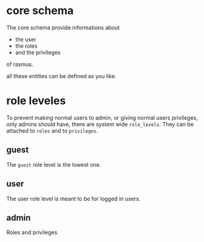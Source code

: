 # core schema

The core schema provide informations about

* the user
* the roles
* and the privileges

of rasmus.

all these entities can be defined as you like.

# role leveles

To prevent making normal users to admin, or giving normal users privileges, only admins should have, there are system wide `role_levels`.
They can be attached to `roles` and to `privileges`.

## guest

The `guest` role level is the lowest one. 

## user

The user role level is meant to be for logged in users.

## admin

Roles and privileges  
